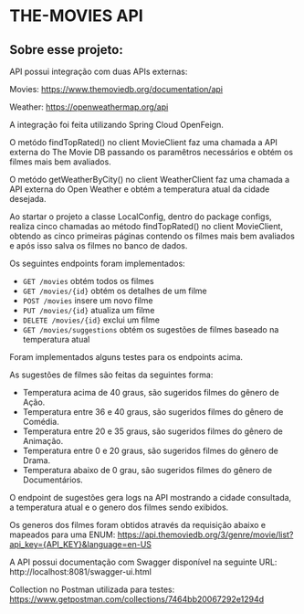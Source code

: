# THE-MOVIES API

## Sobre esse projeto:

API possui integração com duas APIs externas:

Movies: https://www.themoviedb.org/documentation/api

Weather: https://openweathermap.org/api

A integração foi feita utilizando Spring Cloud OpenFeign.

O metódo findTopRated() no client MovieClient faz uma chamada a API externa  do The Movie DB passando os paramêtros necessários e obtém os filmes mais bem 
avaliados.

O metódo getWeatherByCity() no client WeatherClient faz uma chamada a API externa do Open Weather e obtém a temperatura atual da cidade desejada.

Ao startar o projeto a classe LocalConfig, dentro do package configs, realiza cinco chamadas ao método findTopRated() no client MovieClient, obtendo as 
cinco primeiras páginas contendo os filmes mais bem avaliados e após isso salva os filmes no banco de dados.

Os seguintes endpoints foram implementados:

- `GET /movies` obtém todos os filmes
- `GET /movies/{id}` obtém os detalhes de um filme
- `POST /movies` insere um novo filme
- `PUT /movies/{id}` atualiza um filme
- `DELETE /movies/{id}` exclui um filme
- `GET /movies/suggestions` obtém os sugestões de filmes baseado na temperatura atual

Foram implementados alguns testes para os endpoints acima.

As sugestões de filmes são feitas da seguintes forma:

- Temperatura acima de 40 graus, são sugeridos filmes do gênero de Ação.
- Temperatura entre 36 e 40 graus, são sugeridos filmes do gênero de Comédia.
- Temperatura entre 20 e 35 graus, são sugeridos filmes do gênero de Animação.
- Temperatura entre 0 e 20 graus, são sugeridos filmes do gênero de Drama.
- Temperatura abaixo de 0 grau, são sugeridos filmes do gênero de Documentários.

O endpoint de sugestões gera logs na API mostrando a cidade consultada, a temperatura atual e o genero dos filmes sendo exibidos.

Os generos dos filmes foram obtidos através da requisição abaixo e mapeados para uma ENUM:
https://api.themoviedb.org/3/genre/movie/list?api_key={API_KEY}&language=en-US

A API possui documentação com Swagger disponível na seguinte URL: http://localhost:8081/swagger-ui.html

Collection no Postman utilizada para testes: https://www.getpostman.com/collections/7464bb20067292e1294d



